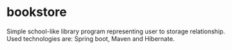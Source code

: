 # bookstore

Simple school-like library program representing user to storage relationship.
Used technologies are: Spring boot, Maven and Hibernate.
